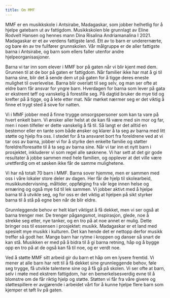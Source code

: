 ```yaml
---
title: Om MMF
---
```

MMF er en musikkskole i Antsirabe, Madagaskar, som jobber helhetlig for å hjelpe gatebarn ut av fattigdom. Musikkskolen ble grunnlagt av Eline Rodvelt Hansen og hennes mann Dina Risalina Andriamanalina I 2021. Madagaskar er et av verdens fattigste land. Ett av to barn er underernærte, og bare én av tre fullfører grunnskolen. Vår målgruppe er de aller fattigste barna i Antsirabe, og barn som ellers faller utenfor andre hjelpeorganisasjoner. 





Barna vi tar inn som elever i MMF bor på gaten når vi blir kjent med dem. Grunnen til at de bor på gaten er fattigdom. Når familier ikke har mat å gi til barna sine, blir det å sende dem ut på gaten for å tigge deres eneste mulighet til overlevelse. Barna blir overlatt til seg selv, og man ser ofte at eldre barn får ansvar for yngre barn. Hverdagen for barna som lever på gata er ekstremt tøff og vanskelig å forestille seg. På dagtid bruker de mye tid og krefter på å tigge, og å lete etter mat. Når mørket nærmer seg er det viktig å finne et trygt sted å sove for natten. 

 

Vi i MMF jobber med å finne trygge omsorgspersoner som kan ta vare på hvert enkelt barn. Vi ønsker aller helst at de kan få være med sin mor og far, men i noen tilfeller er dette vanskelig å få til. Så langt er det alltid en bestemor eller en tante som både ønsker og klarer å ta seg av barna med litt støtte og hjelp fra oss. I stedet for å ta ansvaret bort fra foreldrene ved at vi tar oss av barna, jobber vi for å styrke den enkelte familie og støtter foreldre/foresatte til å ta seg av barna sine. Når vi tar inn et nytt barn i prosjektet, inkluderer vi som regel alle søsknene. Vi har sett at det gir gode resultater å jobbe sammen med hele familien, og opplever at det ville være urettferdig om et søsken ikke får de samme mulighetene. 



Vi har nå totalt 70 barn i MMF.  Barna sover hjemme, men er sammen med oss i våre lokaler store deler av dagen. Her får de hjelp til skolearbeid, musikkundervisning, måltider, oppfølging fra vår lege innen helse og ernæring  og også mye tid til lek sammen. Vi jobber aktivt med å hjelpe barna til å utvikle seg, og for oss er det viktig at hjelpen på sikt styrker barna til å stå på egne ben når de blir eldre. 





Grunnleggende behov er helt klart viktigst å få dekket, men vi ser også at barna trenger mer. De trenger pågangsmot, inspirasjon, glede, noe å strekke seg etter, nye tanker, og en tro på at noe annet er mulig.  Dette bringer oss til essensen i prosjektet: musikk. Madagaskar er et land med spesielt mye musikk i kulturen. Det kan hende det er nettopp derfor musikk treffer så godt her. Mange barn har rytme i kroppen og danser så snart de kan stå. Musikken er med på å bidra til å gi barna retning, håp og å bygge opp en tro på at de også kan få til noe, og er verdt noe. 





Ved å støtte MMF sitt arbeid gir du barn et håp om en lysere fremtid. Vi mener at alle barn har rett til å få dekket sine grunnleggende behov,  føle seg trygge, få utvikle talentene sine og å få gå på skolen. Vi ser ofte at barn, selv i møte med ekstrem fattigdom, har en bemerkelsesverdig evne til å blomstre om de får riktig hjelp og støtte. Støtten vi får fra våre givere og støttespillere er avgjørende i arbeidet vårt for å kunne hjelpe flere barn som kjemper et tøft liv på gaten.
